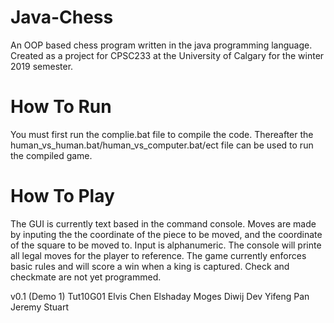 # Java-Chess
An OOP based chess program written in the java programming language.  Created as a project for CPSC233 at the University of Calgary for the winter 2019 semester.

# How To Run
You must first run the complie.bat file to compile the code.  Thereafter the human_vs_human.bat/human_vs_computer.bat/ect file can be used to run the compiled game.

# How To Play
The GUI is currently text based in the command console.  Moves are made by inputing the the coordinate of the piece to be moved, and the coordinate of the square to be moved to.  Input is alphanumeric.  The console will printe all legal moves for the player to reference.  The game currently enforces basic rules and will score a win when a king is captured.  Check and checkmate are not yet programmed.  


v0.1 (Demo 1)
Tut10G01
Elvis Chen
Elshaday Moges
Diwij Dev
Yifeng Pan
Jeremy Stuart